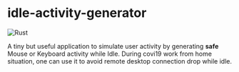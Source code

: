 # idle-activity-generator
![Rust](https://github.com/PuspenduBanerjee/idle-activity-generator/workflows/Rust/badge.svg)
 
A tiny but useful application to simulate user activity by generating **safe** Mouse or Keyboard activity while Idle. During covi19 work from home situation, one can use it to avoid remote desktop connection drop while idle.
